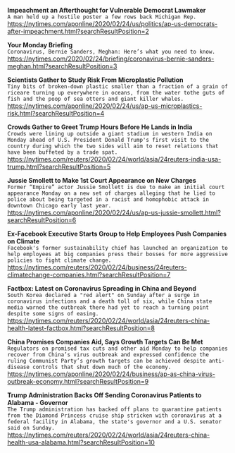 **Impeachment an Afterthought for Vulnerable Democrat Lawmaker**\
`A man held up a hostile poster a few rows back Michigan Rep.`\
https://nytimes.com/aponline/2020/02/24/us/politics/ap-us-democrats-after-impeachment.html?searchResultPosition=2

**Your Monday Briefing**\
`Coronavirus, Bernie Sanders, Meghan: Here’s what you need to know.`\
https://nytimes.com/2020/02/24/briefing/coronavirus-bernie-sanders-meghan.html?searchResultPosition=3

**Scientists Gather to Study Risk From Microplastic Pollution**\
`Tiny bits of broken-down plastic smaller than a fraction of a grain of riceare turning up everywhere in oceans, from the water tothe guts of fish and the poop of sea otters and giant killer whales. `\
https://nytimes.com/aponline/2020/02/24/us/ap-us-microplastics-risk.html?searchResultPosition=4

**Crowds Gather to Greet Trump Hours Before He Lands in India**\
`Crowds were lining up outside a giant stadium in western India on Monday ahead of U.S. President Donald Trump's first visit to the country during which the two sides will aim to reset relations that have been buffeted by a trade spat. `\
https://nytimes.com/reuters/2020/02/24/world/asia/24reuters-india-usa-trump.html?searchResultPosition=5

**Jussie Smollett to Make 1st Court Appearance on New Charges**\
`Former “Empire” actor Jussie Smollett is due to make an initial court appearance Monday on a new set of charges alleging that he lied to police about being targeted in a racist and homophobic attack in downtown Chicago early last year.`\
https://nytimes.com/aponline/2020/02/24/us/ap-us-jussie-smollett.html?searchResultPosition=6

**Ex-Facebook Executive Starts Group to Help Employees Push Companies on Climate**\
`Facebook's former sustainability chief has launched an organization to help employees at big companies press their bosses for more aggressive policies to fight climate change. `\
https://nytimes.com/reuters/2020/02/24/business/24reuters-climatechange-companies.html?searchResultPosition=7

**Factbox: Latest on Coronavirus Spreading in China and Beyond**\
`South Korea declared a "red alert" on Sunday after a surge in coronavirus infections and a death toll of six, while China state media warned the outbreak there had yet to reach a turning point despite some signs of easing.`\
https://nytimes.com/reuters/2020/02/24/world/asia/24reuters-china-health-latest-factbox.html?searchResultPosition=8

**China Promises Companies Aid, Says Growth Targets Can Be Met**\
`Regulators on promised tax cuts and other aid Monday to help companies recover from China’s virus outbreak and expressed confidence the ruling Communist Party’s growth targets can be achieved despite anti-disease controls that shut down much of the economy. `\
https://nytimes.com/aponline/2020/02/24/business/ap-as-china-virus-outbreak-economy.html?searchResultPosition=9

**Trump Administration Backs Off Sending Coronavirus Patients to Alabama - Governor**\
`The Trump administration has backed off plans to quarantine patients from the Diamond Princess cruise ship stricken with coronavirus at a federal facility in Alabama, the state's governor and a U.S. senator said on Sunday.`\
https://nytimes.com/reuters/2020/02/24/world/asia/24reuters-china-health-usa-alabama.html?searchResultPosition=10

